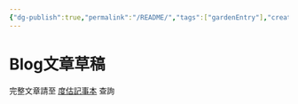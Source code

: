 ```yaml
---
{"dg-publish":true,"permalink":"/README/","tags":["gardenEntry"],"created":"","updated":""}
---
```



# Blog文章草稿
完整文章請至 [度估記事本](https://daimom3020.blogspot.com/) 查詢
